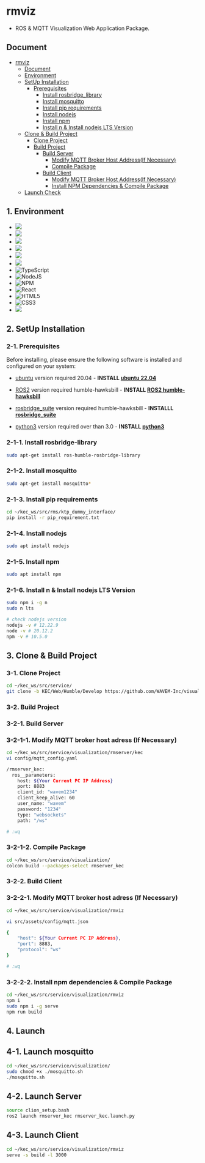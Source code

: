 # rmviz
- ROS & MQTT Visualization Web Application Package.

## Document
- [rmviz](#rmviz)
  - [Document](#document)
  - [Environment](#1-environment)
  - [SetUp Installation](#2-setup-installation)
    - [Prerequisites](#2-1-prerequisites)
      - [Install rosbridge_library](#2-1-1-install-rosbridge-library)
      - [Install mosquitto](#2-1-2-install-mosquitto)
      - [Install pip requirements](#2-1-3-install-pip-requirements)
      - [Install nodejs](#2-1-4-install-nodejs)
      - [Install npm](#2-1-5-install-npm)
      - [Install n & Install nodejs LTS Version](#2-1-6-install-n--install-nodejs-lts-version)
  - [Clone & Build Project](#3-clone--build-project)
    - [Clone Project](#3-1-clone-project)
    - [Build Project](#3-2-build-project)
        - [Build Server](#3-2-1-build-server)
            - [Modify MQTT Broker Host Address(If Necessary)](#3-2-1-1-modify-mqtt-broker-host-adress-if-necessary)
            - [Compile Package](#3-2-1-2-compile-package)
        - [Build Client](#3-2-2-build-client)
            - [Modify MQTT Broker Host Address(If Necessary)](#3-2-2-1-modify-mqtt-broker-host-adress-if-necessary)
            - [Install NPM Dependencies & Compile Package](#3-2-2-2-install-npm-dependencies--compile-package)
  - [Launch Check](#4-build-check)


## 1. Environment
* <img src="https://img.shields.io/badge/ROS2 humble-22314E?style=for-the-badge&logo=ros&logoColor=white">
* <img src="https://img.shields.io/badge/ubuntu 22.04-E95420?style=for-the-badge&logo=ubuntu&logoColor=white">
* <img src="https://img.shields.io/badge/python 3.10.12-3670A0?style=for-the-badge&logo=python&logoColor=ffdd54">
* <img src="https://img.shields.io/badge/CMake-064F8C.svg?style=for-the-badge&logo=cmake&logoColor=white">
* <img src="https://img.shields.io/badge/mqtt-660066.svg?style=for-the-badge&logo=mqtt&logoColor=white">
* <img src="https://img.shields.io/badge/eclipse mosquitto-3C5280.svg?style=for-the-badge&logo=eclipse mosquitto&logoColor=white">
* ![TypeScript](https://img.shields.io/badge/typescript-3178C6.svg?style=for-the-badge&logo=typescript&logoColor=white)
* ![NodeJS](https://img.shields.io/badge/node.js-6DA55F?style=for-the-badge&logo=node.js&logoColor=white)
* ![NPM](https://img.shields.io/badge/npm-CB3837?style=for-the-badge&logo=npm&logoColor=white)
* ![React](https://img.shields.io/badge/react-%2320232a.svg?style=for-the-badge&logo=react&logoColor=%2361DAFB)
* ![HTML5](https://img.shields.io/badge/html5-%23E34F26.svg?style=for-the-badge&logo=html5&logoColor=white)
* ![CSS3](https://img.shields.io/badge/css3-%231572B6.svg?style=for-the-badge&logo=css3&logoColor=white)
* <img src="https://img.shields.io/badge/google Maps-4285F4.svg?style=for-the-badge&logo=google-maps&logoColor=red">

## 2. SetUp Installation

### 2-1. Prerequisites

Before installing, please ensure the following software is installed and configured on your system:

- [ubuntu](https://ubuntu.com/) version required 20.04 - **INSTALL [ubuntu 22.04](https://ubuntu.com/)**

- [ROS2](https://index.ros.org/doc/ros2/Installation/) version required humble-hawksbill -
  **INSTALL [ROS2 humble-hawksbill](https://docs.ros.org/en/humble/Installation/Ubuntu-Install-Debians.html)**

- [rosbridge_suite](https://github.com/RobotWebTools/rosbridge_suite) version required humble-hawksbill -
  **INSTALLL [rosbridge_suite](https://github.com/RobotWebTools/rosbridge_suite)**

- [python3](https://www.python.org/downloads/) version required over than 3.0 - 
  **INSTALL [python3](https://www.python.org/downloads/)**

### 2-1-1. Install rosbridge-library
```bash
sudo apt-get install ros-humble-rosbridge-library
```

### 2-1-2. Install mosquitto
```bash
sudo apt-get install mosquitto*
```

### 2-1-3. Install pip requirements
```bash
cd ~/kec_ws/src/rms/ktp_dummy_interface/
pip install -r pip_requirement.txt
```

### 2-1-4. Install nodejs
```bash
sudo apt install nodejs
```

### 2-1-5. Install npm
```bash
sudo apt install npm
```

### 2-1-6. Install n & Install nodejs LTS Version
```bash
sudo npm i -g n
sudo n lts

# check nodejs version
nodejs -v # 12.22.9
node -v # 20.12.2
npm -v # 10.5.0
```

## 3. Clone & Build Project

### 3-1. Clone Project
```bash
cd ~/kec_ws/src/service/
git clone -b KEC/Web/Humble/Develop https://github.com/WAVEM-Inc/visualization.git
```

### 3-2. Build Project

### 3-2-1. Build Server

### 3-2-1-1. Modify MQTT broker host adress (If Necessary)
```bash
cd ~/kec_ws/src/service/visualization/rmserver/kec
vi config/mqtt_config.yaml

/rmserver_kec:
  ros__parameters:
    host: ${Your Current PC IP Address}
    port: 8883
    client_id: "wavem1234"
    client_keep_alive: 60
    user_name: "wavem"
    password: "1234"
    type: "websockets"
    path: "/ws"

# :wq
```

### 3-2-1-2. Compile Package
```bash
cd ~/kec_ws/src/service/visualization/
colcon build --packages-select rmserver_kec
```

### 3-2-2. Build Client

### 3-2-2-1. Modify MQTT broker host adress (If Necessary)
```bash
cd ~/kec_ws/src/service/visualization/rmviz

vi src/assets/config/mqtt.json

{
    "host": ${Your Current PC IP Address},
    "port": 8883,
    "protocol": "ws"
}

# :wq
```

### 3-2-2-2. Install npm dependencies & Compile Package
```bash
cd ~/kec_ws/src/service/visualization/rmviz
npm i
sudo npm i -g serve
npm run build
```

## 4. Launch

## 4-1. Launch mosquitto
```bash
cd ~/kec_ws/src/service/visualization/
sudo chmod +x ./mosquitto.sh
./mosquitto.sh
```

## 4-2. Launch Server
```bash
source clion_setup.bash
ros2 launch rmserver_kec rmserver_kec.launch.py
```

## 4-3. Launch Client
```bash
cd ~/kec_ws/src/service/visualization/rmviz
serve -s build -l 3000
```
